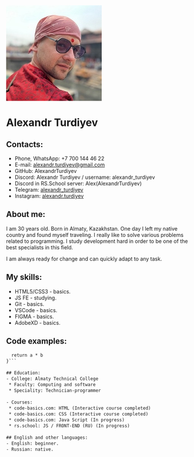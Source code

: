 ![alexandr-turdiyev-photo](alexandr.turdiyev.jpg)

# Alexandr Turdiyev

## Contacts:
- Phone, WhatsApp: +7 700 144 46 22
- E-mail: alexandr.turdiyev@gmail.com 
- GitHub: AlexandrTurdiyev
- Discord: Alexandr Turdiyev / username: alexandr_turdiyev
- Discord in RS.School server: Alex(AlexandrTurdiyev)
- Telegram: [alexandr_turdiyev](https://t.me/alexandr_turdiyev)
- Instagram: [alexandr.turdiyev](https://www.instagram.com/alexandr.turdiyev?utm_source=qr)

## About me:
I am 30 years old. Born in Almaty, Kazakhstan. One day I left my native country and found myself traveling. I really like to solve various problems related to programming. I study development hard in order to be one of the best specialists in this field.

I am always ready for change and can quickly adapt to any task.

## My skills:
- HTML5/CSS3 - basics.
- JS FE - studying.
- Git - basics.
- VSCode - basics.
- FIGMA - basics.
- AdobeXD - basics.

## Code examples: 
```function multiply(a, b){
  return a * b
}```

## Education:
- College: Almaty Technical College
 * Faculty: Computing and software
 * Speciality: Technician-programmer

- Courses:
 * code-basics.com: HTML (Interactive course completed)
 * code-basics.com: CSS (Interactive course completed)
 * code-basics.com: Java Script (In progress)
 * rs.school: JS / FRONT-END (RU) (In progress)

## English and other languages:
- English: beginner.
- Russian: native.
